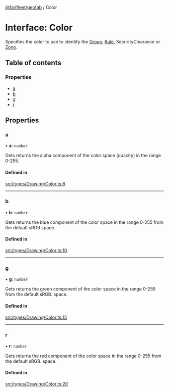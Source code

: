 [@fairfleet/geotab](../README.md) / Color

# Interface: Color

Specifies the color to use to identify the [Group](Group.md), [Rule](Rule.md), SecurityClearance or [Zone](Zone.md).

## Table of contents

### Properties

- [a](Color.md#a)
- [b](Color.md#b)
- [g](Color.md#g)
- [r](Color.md#r)

## Properties

### a

• **a**: `number`

Gets returns the alpha component of the color space (opacity) in the range 0-255.

#### Defined in

[src/types/Drawing/Color.ts:8](https://github.com/fairfleet/geotab/blob/ff38bfc/src/types/Drawing/Color.ts#L8)

___

### b

• **b**: `number`

Gets returns the blue component of the color space in the range 0-255 from the default sRGB space.

#### Defined in

[src/types/Drawing/Color.ts:10](https://github.com/fairfleet/geotab/blob/ff38bfc/src/types/Drawing/Color.ts#L10)

___

### g

• **g**: `number`

Gets returns the green component of the color space in the range 0-255 from the default sRGB.
 space.

#### Defined in

[src/types/Drawing/Color.ts:15](https://github.com/fairfleet/geotab/blob/ff38bfc/src/types/Drawing/Color.ts#L15)

___

### r

• **r**: `number`

Gets returns the red component of the color space in the range 0-255 from the default sRGB.
 space.

#### Defined in

[src/types/Drawing/Color.ts:20](https://github.com/fairfleet/geotab/blob/ff38bfc/src/types/Drawing/Color.ts#L20)
